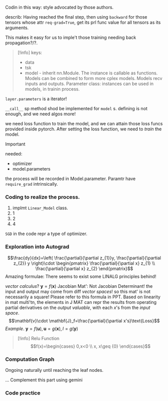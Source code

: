 Codin in this way: style advocated by those authors.

describ: Having reached the final step, then using `backward` for those tensors whose attr `req-grad=True`, get its prl func value for all tensors as its arguments.

This makes it easy for us to imple't those training needing back propagation?/?.

> [!info] 
> keys:
> - data
> - tsk
> - model - inherit nn.Module. The instance is callable as functions. Models can be combined to form more cplex models. Models recv inputs and outputs.
> 	Parameter class: instances can be used in models, in trainin process.


`layer.parameters` is a iterator!

`__call__` sp method shod be implemented for `model` s.
defining is not enough, and we need algos more!

we need loss function to train the model, and we can attain those loss funcs provided inside pytorch.
After setting the loss function, we need to *train* the model.

> [!important] 
> needed:
> - optimizer
> - model.parameters

the process will be recorded in Model.parameter. Paramtr have `require_grad` intrinsically.

### Coding to realize the process.

1. implmt `Linear_Model` class.
2. 1
3. 2
4. 4

`SGD` in the code repr a type of optimizer.

### Exploration into Autograd


$$\frac{dy}{dx}=\left( \frac{\partial}{\partial z_{1}}y, \frac{\partial}{\partial z_{2}} y \right)\cdot \begin{pmatrix}
\frac{\partial}{\partial x} z_{1} \\ 
\frac{\partial}{\partial x} z_{2}
\end{pmatrix}$$
Amazing formulae: There seems to exist some LINALG principles behind!

*vector calculus*?
$\mathbf{y} =f(\mathbf{x})$
Jacobian Mat': Not Jacobian Determinant!
the input and output may come from diff *vector spaces*! so this mat' is not necessarily a square!
Please refer to this formula in PPT.
Based on linearity in mat multi'tn, the elements in J MAT can repr the results from operating partial derivatives on the *output valuable*, with each *x*'s from the *input space*.
$$\mathbf{v}\cdot \mathbf{J}_f=\frac{\partial}{\partial x's}\text{Loss}$$ *Example*.
$\mathbf{y}=f(\mathbf{u}),\mathbf{u}=g(\mathbf{x}), l=g(\mathbf{y})$

> [!info]
> Relu Function
> $$f(x)=\begin{cases}
> 0,x<0 \\
> x, x\geq {0}
> \end{cases}$$


### Computation Graph

Ongoing naturally until reaching the leaf nodes.

... Complement this part using gemini

### Code practice







